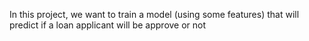 In this project, we want to train a model (using some features) that will predict if a loan applicant will be approve or not 
